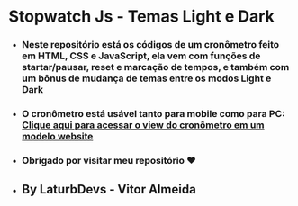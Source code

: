 # Stopwatch Js - Temas Light e Dark

- ### Neste repositório está os códigos de um cronômetro feito em HTML, CSS e JavaScript, ela vem com funções de startar/pausar, reset e marcação de tempos, e também com um bônus de mudança de temas entre os modos Light e Dark
- ### O cronômetro está usável tanto para mobile como para PC: <br> [Clique aqui para acessar o view do cronômetro em um modelo website](https://laturb7zf.github.io/stopwatch-themes-js)
  
- <h3> Obrigado por visitar meu repositório ❤<h3>

- ## By LaturbDevs - Vitor Almeida
